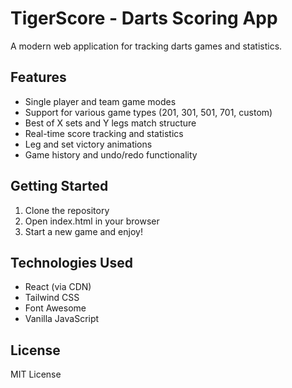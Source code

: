 # TigerScore - Darts Scoring App

A modern web application for tracking darts games and statistics.

## Features

- Single player and team game modes
- Support for various game types (201, 301, 501, 701, custom)
- Best of X sets and Y legs match structure
- Real-time score tracking and statistics
- Leg and set victory animations
- Game history and undo/redo functionality

## Getting Started

1. Clone the repository
2. Open index.html in your browser
3. Start a new game and enjoy!

## Technologies Used

- React (via CDN)
- Tailwind CSS
- Font Awesome
- Vanilla JavaScript

## License

MIT License 